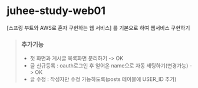 # juhee-study-web01
[스프링 부트와 AWS로 혼자 구현하는 웹 서비스] 를 기본으로 하여 웹서비스 구현하기         
   
   
> ### 추가기능
>	* 첫 화면과 게시글 목록화면 분리하기 -> OK
>	* 글 신규등록 : oauth로그인 후 얻어온 name으로 자동 세팅하기(변경가능) -> OK
>	* 글 수정 : 작성자만 수정 가능하도록(posts 테이블에 USER_ID 추가)
